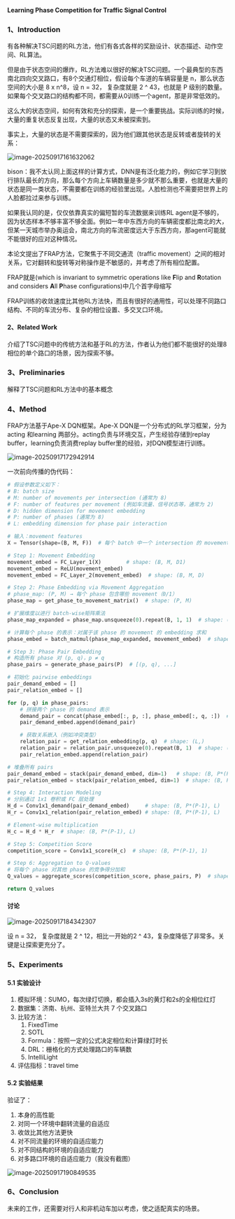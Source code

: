**Learning Phase Competition for Traffic Signal Control**

### 1、Introduction

有各种解决TSC问题的RL方法，他们有各式各样的奖励设计、状态描述、动作空间、RL算法。

但是由于状态空间的爆炸，RL方法难以很好的解决TSC问题。一个最典型的东西南北四向交叉路口，有8个交通灯相位，假设每个车道的车辆容量是 n，那么状态空间的大小是 8 x n^8，设 n = 32， 复杂度就是 2 ^ 43，也就是 P 级别的数量。如果每个交叉路口的结构都不同，都需要从0训练一个agent，那是非常低效的。

这么大的状态空间，如何有效和充分的探索，是一个重要挑战。实际训练的时候，大量的重复状态反复出现，大量的状态又未被探索到。

事实上，大量的状态是不需要探索的，因为他们跟其他状态是反转或者旋转的关系：

![image-20250917161632062](img/image-20250917161632062.png)

​	bison：我不太认同上面这样的计算方式，DNN是有泛化能力的，例如它学习到放行排队最长的方向，那么每个方向上车辆数量是多少就不那么重要，也就是大量的状态是同一类状态，不需要都在训练的经验里出现。人脸检测也不需要把世界上的人脸都拉过来参与训练。

如果我认同的是，仅仅依靠真实的偏短暂的车流数据来训练RL agent是不够的，因为状态样本不够丰富不够全面。例如一年中东西方向的车辆密度都比南北的大，但某一天城市举办奥运会，南北方向的车流密度远大于东西方向，那agent可能就不能很好的应对这种情况。



本论文提出了FRAP方法，它聚焦于不同交通流（traffic movement）之间的相对关系，它对翻转和旋转等对称操作是不敏感的，并考虑了所有相位配置。

FRAP就是(which is invariant to symmetric operations like **F**lip and **R**otation and considers **A**ll **P**hase configurations)中几个首字母缩写

FRAP训练的收敛速度比其他RL方法快，而且有很好的通用性，可以处理不同路口结构、不同的车流分布、复杂的相位设置、多交叉口环境。

#### 2、Related Work

介绍了TSC问题中的传统方法和基于RL的方法，作者认为他们都不能很好的处理8相位的单个路口的场景，因为探索不够。

### 3、Preliminaries

解释了TSC问题和RL方法中的基本概念

### 4、Method

FRAP方法基于Ape-X DQN框架。Ape-X DQN是一个分布式的RL学习框架，分为 acting 和learning 两部分。acting负责与环境交互，产生经验存储到replay buffer，learning负责消费replay buffer里的经验，对DQN模型进行训练。

![image-20250917172942914](img/image-20250917172942914.png)

一次前向传播的伪代码：

```python
# 假设参数定义如下：
# B: batch size
# M: number of movements per intersection (通常为 8)
# F: number of features per movement (例如车流量、信号状态等，通常为 2)
# D: hidden dimension for movement embedding
# P: number of phases (通常为 8)
# L: embedding dimension for phase pair interaction

# 输入：movement features
X = Tensor(shape=(B, M, F))  # 每个 batch 中一个 intersection 的 movement 特征

# Step 1: Movement Embedding
movement_embed = FC_Layer_1(X)        # shape: (B, M, D1)
movement_embed = ReLU(movement_embed)
movement_embed = FC_Layer_2(movement_embed)  # shape: (B, M, D)

# Step 2: Phase Embedding via Movement Aggregation
# phase_map: (P, M) → 每个 phase 包含哪些 movement（0/1）
phase_map = get_phase_to_movement_matrix()  # shape: (P, M)

# 扩展维度以进行 batch-wise矩阵乘法
phase_map_expanded = phase_map.unsqueeze(0).repeat(B, 1, 1)  # shape: (B, P, M)

# 计算每个 phase 的表示：对属于该 phase 的 movement 的 embedding 求和
phase_embed = batch_matmul(phase_map_expanded, movement_embed)  # shape: (B, P, D)

# Step 3: Phase Pair Embedding
# 构造所有 phase 对 (p, q)，p ≠ q
phase_pairs = generate_phase_pairs(P)  # [(p, q), ...]

# 初始化 pairwise embeddings
pair_demand_embed = []
pair_relation_embed = []

for (p, q) in phase_pairs:
    # 拼接两个 phase 的 demand 表示
    demand_pair = concat(phase_embed[:, p, :], phase_embed[:, q, :])  # shape: (B, 2D)
    pair_demand_embed.append(demand_pair)

    # 获取关系嵌入（例如冲突类型）
    relation_pair = get_relation_embedding(p, q)  # shape: (L,)
    relation_pair = relation_pair.unsqueeze(0).repeat(B, 1)  # shape: (B, L)
    pair_relation_embed.append(relation_pair)

# 堆叠所有 pairs
pair_demand_embed = stack(pair_demand_embed, dim=1)   # shape: (B, P*(P-1), 2D)
pair_relation_embed = stack(pair_relation_embed, dim=1)  # shape: (B, P*(P-1), L)

# Step 4: Interaction Modeling
# 分别通过 1x1 卷积或 FC 层处理
H_d = Conv1x1_demand(pair_demand_embed)     # shape: (B, P*(P-1), L)
H_r = Conv1x1_relation(pair_relation_embed) # shape: (B, P*(P-1), L)

# Element-wise multiplication
H_c = H_d * H_r  # shape: (B, P*(P-1), L)

# Step 5: Competition Score
competition_score = Conv1x1_score(H_c)  # shape: (B, P*(P-1), 1)

# Step 6: Aggregation to Q-values
# 将每个 phase 对其他 phase 的竞争得分加和
Q_values = aggregate_scores(competition_score, phase_pairs, P)  # shape: (B, P)

return Q_values

```

#### 讨论

![image-20250917184342307](img/image-20250917184342307.png)

设 n = 32， 复杂度就是 2 ^ 12，相比一开始的2 ^ 43，复杂度降低了非常多。关键是让探索更充分了。

### 5、Experiments

#### 5.1 实验设计

1. 模拟环境：SUMO，每次绿灯切换，都会插入3s的黄灯和2s的全相位红灯
2. 数据集：济南、杭州、亚特兰大共 7 个交叉路口
3. 比较方法：
   1. FixedTime
   2. SOTL
   3. Formula：按照一定的公式决定相位和计算绿灯时长
   4. DRL：栅格化的方式处理路口的车辆数
   5. IntelliLight
4. 评估指标：travel time

#### 5.2 实验结果

验证了：

1. 本身的高性能
2. 对同一个环境中翻转流量的自适应
3. 收敛比其他方法更快
4. 对不同流量的环境的自适应能力
5. 对不同结构的环境的自适应能力
6. 对多路口环境的自适应能力（我没有截图）

![image-20250917190849535](img/image-20250917190849535.png)

### 6、Conclusion

未来的工作，还需要对行人和非机动车加以考虑，使之适配真实的场景。